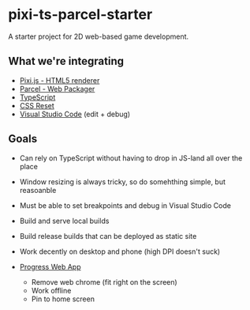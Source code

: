 # pixi-ts-parcel-starter

A starter project for 2D web-based game development.

## What we're integrating

- [Pixi.js - HTML5 renderer](https://github.com/pixijs/pixijs)
- [Parcel - Web Packager](https://github.com/parcel-bundler/parcel)
- [TypeScript](https://www.typescriptlang.org/)
- [CSS Reset](https://www.joshwcomeau.com/css/custom-css-reset/)
- [Visual Studio Code](https://code.visualstudio.com/) (edit + debug)

## Goals

- Can rely on TypeScript without having to drop in JS-land all over the place
- Window resizing is always tricky, so do somehthing simple, but reasoanble
- Must be able to set breakpoints and debug in Visual Studio Code
- Build and serve local builds
- Build release builds that can be deployed as static site
- Work decently on desktop and phone (high DPI doesn't suck)

- [Progress Web App](https://github.com/pwa-builder/pwa-starter)
  - Remove web chrome (fit right on the screen)
  - Work offline
  - Pin to home screen
